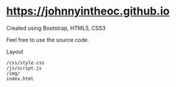 # https://johnnyintheoc.github.io

Created using Bootstrap, HTML5, CSS3

Feel free to use the source code.

Layout
```
/css/style.css
/js/script.js
/img/
index.html
```
